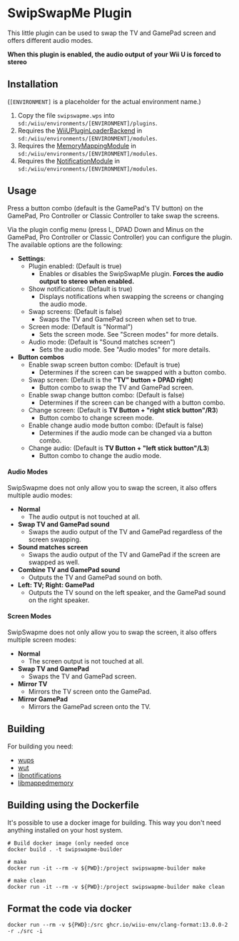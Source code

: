 # SwipSwapMe Plugin

This little plugin can be used to swap the TV and GamePad screen and offers different audio modes.

**When this plugin is enabled, the audio output of your Wii U is forced to stereo**

## Installation

(`[ENVIRONMENT]` is a placeholder for the actual environment name.)

1. Copy the file `swipswapme.wps` into `sd:/wiiu/environments/[ENVIRONMENT]/plugins`.
2. Requires the [WiiUPluginLoaderBackend](https://github.com/wiiu-env/WiiUPluginLoaderBackend) in `sd:/wiiu/environments/[ENVIRONMENT]/modules`.
3. Requires the [MemoryMappingModule](https://github.com/wiiu-env/MemoryMappingModule) in `sd:/wiiu/environments/[ENVIRONMENT]/modules`.
4. Requires the [NotificationModule](https://github.com/wiiu-env/NotificationModule) in `sd:/wiiu/environments/[ENVIRONMENT]/modules`.

## Usage

Press a button combo (default is the GamePad's TV button) on the GamePad, Pro Controller or Classic Controller to take swap the screens.

Via the plugin config menu (press L, DPAD Down and Minus on the GamePad, Pro Controller or Classic Controller) you can configure the plugin. The available options are the following:

- **Settings**:
    - Plugin enabled: (Default is true)
        - Enables or disables the SwipSwapMe plugin. **Forces the audio output to stereo when enabled.**
    - Show notifications: (Default is true)
        - Displays notifications when swapping the screens or changing the audio mode.
    - Swap screens: (Default is false)
        - Swaps the TV and GamePad screen when set to true.
    - Screen mode: (Default is "Normal")
        - Sets the screen mode. See "Screen modes" for more details.
    - Audio mode: (Default is "Sound matches screen")
        - Sets the audio mode. See "Audio modes" for more details.
- **Button combos**
    - Enable swap screen button combo: (Default is true)
        - Determines if the screen can be swapped with a button combo.
    - Swap screen: (Default is the **"TV" button + DPAD right**)
        - Button combo to swap the TV and GamePad screen.
    - Enable swap change button combo: (Default is false)
        - Determines if the screen can be changed with a button combo.
    - Change screen: (Default is **TV Button + "right stick button"/R3**)
        - Button combo to change screen mode.
    - Enable change audio mode button combo: (Default is false)
        - Determines if the audio mode can be changed via a button combo.
    - Change audio: (Default is **TV Button + "left stick button"/L3**)
        - Button combo to change the audio mode.

#### Audio Modes

SwipSwapme does not only allow you to swap the screen, it also offers multiple audio modes:

- **Normal**
    - The audio output is not touched at all.
- **Swap TV and GamePad sound**
    - Swaps the audio output of the TV and GamePad regardless of the screen swapping.
- **Sound matches screen**
    - Swaps the audio output of the TV and GamePad if the screen are swapped as well.
- **Combine TV and GamePad sound**
    - Outputs the TV and GamePad sound on both.
- **Left: TV; Right: GamePad**
    - Outputs the TV sound on the left speaker, and the GamePad sound on the right speaker.

#### Screen Modes

SwipSwapme does not only allow you to swap the screen, it also offers multiple screen modes:

- **Normal**
    - The screen output is not touched at all.
- **Swap TV and GamePad**
    - Swaps the TV and GamePad screen.
- **Mirror TV**
    - Mirrors the TV screen onto the GamePad.
- **Mirror GamePad**
    - Mirrors the GamePad screen onto the TV.

## Building

For building you need:

- [wups](https://github.com/wiiu-env/WiiUPluginSystem)
- [wut](https://github.com/devkitPro/wut)
- [libnotifications](https://github.com/wiiu-env/libnotifications)
- [libmappedmemory](https://github.com/wiiu-env/libmappedmemory)

## Building using the Dockerfile

It's possible to use a docker image for building. This way you don't need anything installed on your host system.

```
# Build docker image (only needed once
docker build . -t swipswapme-builder

# make 
docker run -it --rm -v ${PWD}:/project swipswapme-builder make

# make clean
docker run -it --rm -v ${PWD}:/project swipswapme-builder make clean
```

## Format the code via docker

`docker run --rm -v ${PWD}:/src ghcr.io/wiiu-env/clang-format:13.0.0-2 -r ./src -i`
